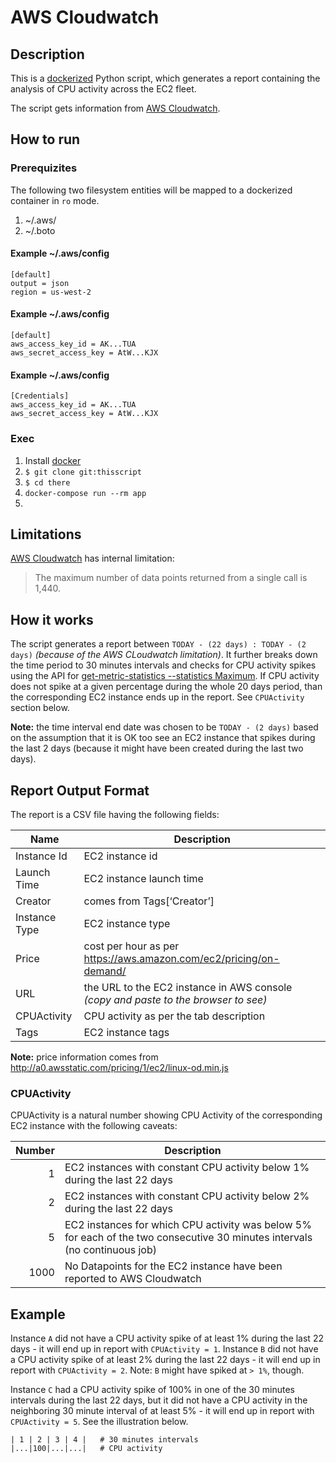 # AWS Cloudwatch

## Description

This is a [dockerized](https://www.docker.com/) Python script, which generates a report containing the analysis of CPU activity across the EC2 fleet.

The script gets information from [AWS Cloudwatch](http://docs.aws.amazon.com/cli/latest/reference/cloudwatch/get-metric-statistics.html).

## How to run

### Prerequizites

The following two filesystem entities will be mapped to a dockerized container in `ro` mode.

1. ~/.aws/
2. ~/.boto

#### Example ~/.aws/config

```
[default]
output = json
region = us-west-2
```

#### Example ~/.aws/config

```
[default]
aws_access_key_id = AK...TUA
aws_secret_access_key = AtW...KJX
```

#### Example ~/.aws/config

```
[Credentials]
aws_access_key_id = AK...TUA
aws_secret_access_key = AtW...KJX
```

### Exec

1. Install [docker](https://www.docker.com/)
2. `$ git clone git:thisscript`
3. `$ cd there`
4. `docker-compose run --rm app`
5.

## Limitations

[AWS Cloudwatch](http://docs.aws.amazon.com/cli/latest/reference/cloudwatch/get-metric-statistics.html) has internal limitation:

> The maximum number of data points returned from a single call is 1,440.

## How it works

The script generates a report between `TODAY - (22 days) : TODAY - (2 days)` _(because of the AWS CLoudwatch limitation)_. It further breaks down the time period to 30 minutes intervals and checks for CPU activity spikes using the API for [get-metric-statistics --statistics Maximum](http://docs.aws.amazon.com/cli/latest/reference/cloudwatch/get-metric-statistics.html). If CPU activity does not spike at a given percentage during the whole 20 days period, than the corresponding EC2 instance ends up in the report. See `CPUActivity` section below.

**Note:** the time interval end date was chosen to be `TODAY - (2 days)` based on the assumption that it is OK too see an EC2 instance that spikes during the last 2 days (because it might have been created during the last two days).

## Report Output Format

The report is a CSV file having the following fields:

| Name          | Description |
| ------------- | ----------- |
| Instance Id   | EC2 instance id |
| Launch Time   | EC2 instance launch time |
| Creator       | comes from Tags[‘Creator’] |
| Instance Type | EC2 instance type |
| Price         | cost per hour as per <https://aws.amazon.com/ec2/pricing/on-demand/> |
| URL           | the URL to the EC2 instance in AWS console _(copy and paste to the browser to see)_ |
| CPUActivity   | CPU activity as per the tab description |
| Tags          | EC2 instance tags |

**Note:** price information comes from <http://a0.awsstatic.com/pricing/1/ec2/linux-od.min.js>

### CPUActivity

CPUActivity is a natural number showing CPU Activity of the corresponding EC2 instance with the following caveats:

| Number | Description |
| ------:| ----------- |
| 1      | EC2 instances with constant CPU activity below 1% during the last 22 days |
| 2      | EC2 instances with constant CPU activity below 2% during the last 22 days |
| 5      | EC2 instances for which CPU activity was below 5% for each of the two consecutive 30 minutes intervals (no continuous job) |
| 1000   | No Datapoints for the EC2 instance have been reported to AWS Cloudwatch |

## Example

Instance `A` did not have a CPU activity spike of at least 1% during the last 22 days - it will end up in report with `CPUActivity = 1`.
Instance `B` did not have a CPU activity spike of at least 2% during the last 22 days - it will end up in report with `CPUActivity = 2`. Note: `B` might have spiked at `> 1%`, though.

Instance `C` had a CPU activity spike of 100% in one of the 30 minutes intervals during the last 22 days, but it did not have a CPU activity in the neighboring 30 minute interval of at least 5% - it will end up in report with `CPUActivity = 5`. See the illustration below.

```
| 1 | 2 | 3 | 4 |   # 30 minutes intervals
|...|100|...|...|   # CPU activity
```
